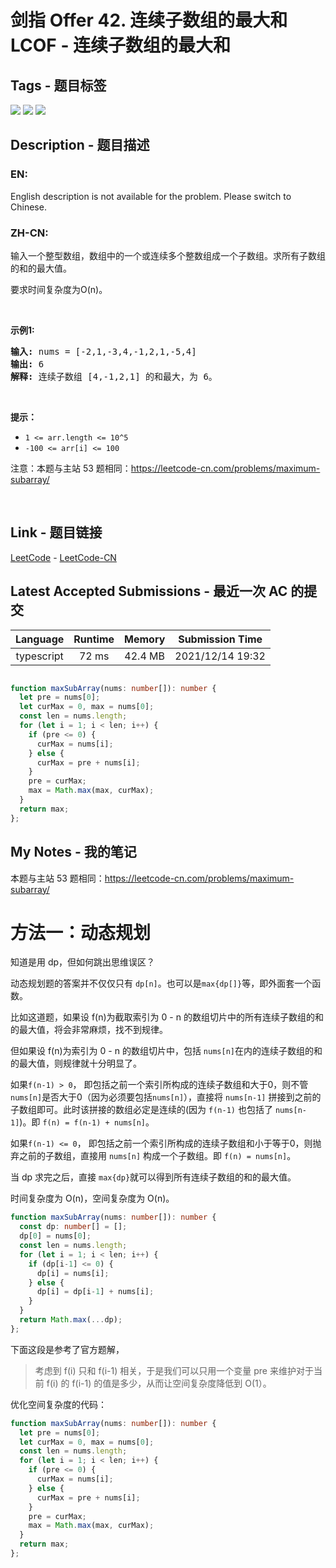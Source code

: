 
# 剑指 Offer 42. 连续子数组的最大和  LCOF - 连续子数组的最大和

## Tags - 题目标签

 <img src="https://img.shields.io/badge/Array-数组-blue.svg">   <img src="https://img.shields.io/badge/Divide and Conquer-分治-blue.svg">   <img src="https://img.shields.io/badge/Dynamic Programming-动态规划-blue.svg">  


## Description - 题目描述

### EN:
English description is not available for the problem. Please switch to Chinese.

### ZH-CN:
<p>输入一个整型数组，数组中的一个或连续多个整数组成一个子数组。求所有子数组的和的最大值。</p>

<p>要求时间复杂度为O(n)。</p>

<p>&nbsp;</p>

<p><strong>示例1:</strong></p>

<pre><strong>输入:</strong> nums = [-2,1,-3,4,-1,2,1,-5,4]
<strong>输出:</strong> 6
<strong>解释:</strong>&nbsp;连续子数组&nbsp;[4,-1,2,1] 的和最大，为&nbsp;6。</pre>

<p>&nbsp;</p>

<p><strong>提示：</strong></p>

<ul>
	<li><code>1 &lt;=&nbsp;arr.length &lt;= 10^5</code></li>
	<li><code>-100 &lt;= arr[i] &lt;= 100</code></li>
</ul>

<p>注意：本题与主站 53 题相同：<a href="https://leetcode-cn.com/problems/maximum-subarray/">https://leetcode-cn.com/problems/maximum-subarray/</a></p>

<p>&nbsp;</p>



## Link - 题目链接

[LeetCode](https://leetcode.com/problems/lian-xu-zi-shu-zu-de-zui-da-he-lcof/description/)  -  [LeetCode-CN](https://leetcode-cn.com/problems/lian-xu-zi-shu-zu-de-zui-da-he-lcof/description/)
## Latest Accepted Submissions - 最近一次 AC 的提交


| Language | Runtime | Memory | Submission Time |
|:---:|:---:|:---:|:---:|
| typescript  | 72 ms | 42.4 MB | 2021/12/14 19:32 |

```typescript

function maxSubArray(nums: number[]): number {
  let pre = nums[0];
  let curMax = 0, max = nums[0];
  const len = nums.length;
  for (let i = 1; i < len; i++) {
    if (pre <= 0) {
      curMax = nums[i];
    } else {
      curMax = pre + nums[i];
    }
    pre = curMax;
    max = Math.max(max, curMax);
  }
  return max;
};

```
## My Notes - 我的笔记


本题与主站 53 题相同：<https://leetcode-cn.com/problems/maximum-subarray/>

# 方法一：动态规划

知道是用 dp，但如何跳出思维误区？

动态规划题的答案并不仅仅只有 `dp[n]`。也可以是`max{dp[]}`等，即外面套一个函数。

比如这道题，如果设 f(n)为截取索引为 0 - n 的数组切片中的所有连续子数组的和的最大值，将会非常麻烦，找不到规律。

但如果设 f(n)为索引为 0 - n 的数组切片中，包括 `nums[n]`在内的连续子数组的和的最大值，则规律就十分明显了。

如果`f(n-1) > 0`， 即包括之前一个索引所构成的连续子数组和大于0，则不管 `nums[n]`是否大于0（因为必须要包括`nums[n]`），直接将 `nums[n-1]` 拼接到之前的子数组即可。此时该拼接的数组必定是连续的(因为 `f(n-1)` 也包括了 `nums[n-1]`)。即 `f(n) = f(n-1) + nums[n]`。

如果`f(n-1) <= 0`， 即包括之前一个索引所构成的连续子数组和小于等于0，则抛弃之前的子数组，直接用 `nums[n]` 构成一个子数组。即 `f(n) = nums[n]`。

当 dp 求完之后，直接 `max{dp}`就可以得到所有连续子数组的和的最大值。

时间复杂度为 O(n)，空间复杂度为 O(n)。

```typescript
function maxSubArray(nums: number[]): number {
  const dp: number[] = [];
  dp[0] = nums[0];
  const len = nums.length;
  for (let i = 1; i < len; i++) {
    if (dp[i-1] <= 0) {
      dp[i] = nums[i];
    } else {
      dp[i] = dp[i-1] + nums[i];
    }
  }
  return Math.max(...dp);
};
```

下面这段是参考了官方题解，

> 考虑到 f(i) 只和 f(i-1) 相关，于是我们可以只用一个变量 pre 来维护对于当前 f(i) 的 f(i-1) 的值是多少，从而让空间复杂度降低到 O(1）。

优化空间复杂度的代码：

```typescript
function maxSubArray(nums: number[]): number {
  let pre = nums[0];
  let curMax = 0, max = nums[0];
  const len = nums.length;
  for (let i = 1; i < len; i++) {
    if (pre <= 0) {
      curMax = nums[i];
    } else {
      curMax = pre + nums[i];
    }
    pre = curMax;
    max = Math.max(max, curMax);
  }
  return max;
};
```


